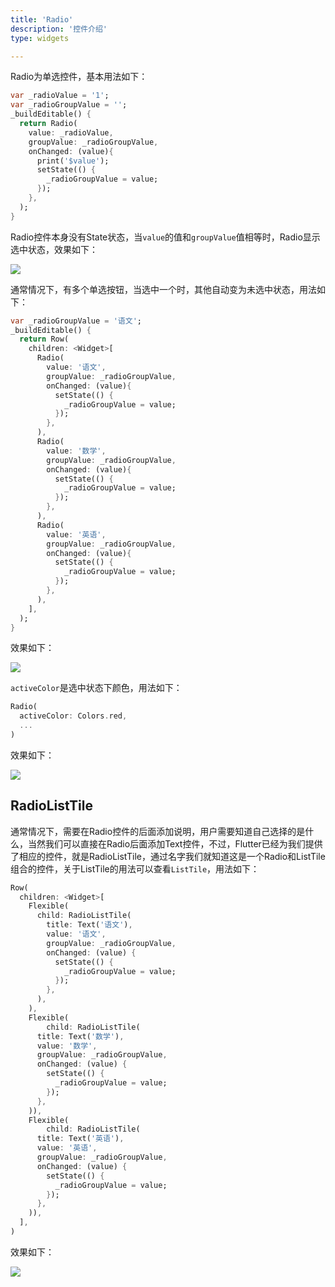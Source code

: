 ```yaml
---
title: 'Radio'
description: '控件介绍'
type: widgets

---
```




Radio为单选控件，基本用法如下：

```dart
var _radioValue = '1';
var _radioGroupValue = '';
_buildEditable() {
  return Radio(
    value: _radioValue,
    groupValue: _radioGroupValue,
    onChanged: (value){
      print('$value');
      setState(() {
        _radioGroupValue = value;
      });
    },
  );
}
```

Radio控件本身没有State状态，当`value`的值和`groupValue`值相等时，Radio显示选中状态，效果如下：

![](https://img-blog.csdnimg.cn/20200324153809666.png?x-oss-process=image/watermark,type_ZmFuZ3poZW5naGVpdGk,shadow_10,text_aHR0cHM6Ly9ibG9nLmNzZG4ubmV0L21lbmdrczE5ODc=,size_16,color_FFFFFF,t_70)

通常情况下，有多个单选按钮，当选中一个时，其他自动变为未选中状态，用法如下：

```dart
var _radioGroupValue = '语文';
_buildEditable() {
  return Row(
    children: <Widget>[
      Radio(
        value: '语文',
        groupValue: _radioGroupValue,
        onChanged: (value){
          setState(() {
            _radioGroupValue = value;
          });
        },
      ),
      Radio(
        value: '数学',
        groupValue: _radioGroupValue,
        onChanged: (value){
          setState(() {
            _radioGroupValue = value;
          });
        },
      ),
      Radio(
        value: '英语',
        groupValue: _radioGroupValue,
        onChanged: (value){
          setState(() {
            _radioGroupValue = value;
          });
        },
      ),
    ],
  );
}
```

效果如下：

![](https://img-blog.csdnimg.cn/20200324153839471.gif)

`activeColor`是选中状态下颜色，用法如下：

```dart
Radio(
  activeColor: Colors.red,
  ...
)
```

效果如下：

![](https://img-blog.csdnimg.cn/2020032415385472.png?x-oss-process=image/watermark,type_ZmFuZ3poZW5naGVpdGk,shadow_10,text_aHR0cHM6Ly9ibG9nLmNzZG4ubmV0L21lbmdrczE5ODc=,size_16,color_FFFFFF,t_70)



## RadioListTile

通常情况下，需要在Radio控件的后面添加说明，用户需要知道自己选择的是什么，当然我们可以直接在Radio后面添加Text控件，不过，Flutter已经为我们提供了相应的控件，就是RadioListTile，通过名字我们就知道这是一个Radio和ListTile 组合的控件，关于ListTile的用法可以查看`ListTile`，用法如下：

```dart
Row(
  children: <Widget>[
    Flexible(
      child: RadioListTile(
        title: Text('语文'),
        value: '语文',
        groupValue: _radioGroupValue,
        onChanged: (value) {
          setState(() {
            _radioGroupValue = value;
          });
        },
      ),
    ),
    Flexible(
        child: RadioListTile(
      title: Text('数学'),
      value: '数学',
      groupValue: _radioGroupValue,
      onChanged: (value) {
        setState(() {
          _radioGroupValue = value;
        });
      },
    )),
    Flexible(
        child: RadioListTile(
      title: Text('英语'),
      value: '英语',
      groupValue: _radioGroupValue,
      onChanged: (value) {
        setState(() {
          _radioGroupValue = value;
        });
      },
    )),
  ],
)
```

效果如下：

![](https://img-blog.csdnimg.cn/20200324153910538.png?x-oss-process=image/watermark,type_ZmFuZ3poZW5naGVpdGk,shadow_10,text_aHR0cHM6Ly9ibG9nLmNzZG4ubmV0L21lbmdrczE5ODc=,size_16,color_FFFFFF,t_70)







